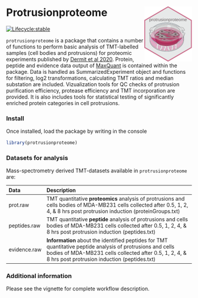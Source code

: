 # Protrusionproteome <img src="man/figures/protrusionproteome_hex.png" align="right" height="150"/>

<!-- badges: start -->
[![Lifecycle:stable](https://img.shields.io/badge/lifecycle-stable-green.svg)](https://www.tidyverse.org/lifecycle/#stable)
 <!-- badges: end -->
  
`protrusionproteome` is a package that contains a number of functions to  perform basic
analysis of TMT-labelled samples (cell bodies and protrusions) for proteomic experiments
published by [Dermit et al 2020](https://www.sciencedirect.com/science/article/pii/S1534580720307966).
Protein, peptide and evidence data output of [MaxQuant](http://www.nature.com/nbt/journal/v26/n12/full/nbt.1511.html) is 
contained within the package. Data is handled as SummarizedExperiment object and
functions for filtering, log2 transformations, calculating TMT ratios and median 
substation are included. Vizualization tools for QC checks of protrusion purification efficiency, protease efficiency and TMT incorporation are provided. It is also 
includes tools for statistical testing of significantly enriched protein 
categories in cell protrusions.

### Install

Once installed, load the package by writing in the console

``` r
library(protrusionproteome)
```

### Datasets for analysis

Mass-spectrometry derived TMT-datasets available in `protrusionproteome` are:

| Data  	|   Description	|
|:---	|:---	|
|  prot.raw 	|  TMT quantitative __proteomics__ analysis of protrusions and cells bodies of MDA-MB231 cells collected after 0.5, 1, 2, 4, & 8 hrs post protrusion induction (proteinGroups.txt) 	|
|  peptides.raw	|  TMT quantitative __peptide__ analysis of protrusions and cells bodies of MDA-MB231 cells collected after 0.5, 1, 2, 4, & 8 hrs post protrusion induction (peptides.txt)
|  evidence.raw	| __Information__ about the identified peptides for TMT quantitative peptide analysis of protrusions and cells bodies of MDA-MB231 cells collected after 0.5, 1, 2, 4, & 8 hrs post protrusion induction (peptides.txt)	|


### Additional information 

Please see the vignette for complete workflow description.
